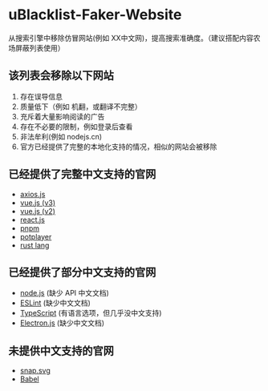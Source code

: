 # uBlacklist-Faker-Website
从搜索引擎中移除仿冒网站(例如 XX中文网)，提高搜索准确度。（建议搭配内容农场屏蔽列表使用）

## 该列表会移除以下网站

1. 存在误导信息
2. 质量低下（例如 机翻，或翻译不完整）
3. 充斥着大量影响阅读的广告
4. 存在不必要的限制，例如登录后查看
5. 非法牟利(例如 nodejs.cn)
6. 官方已经提供了完整的本地化支持的情况，相似的网站会被移除

## 已经提供了完整中文支持的官网

+ [axios.js](https://axios-http.com/zh/)
+ [vue.js (v3)](https://v3.cn.vuejs.org/)
+ [vue.js (v2)](https://cn.vuejs.org/)
+ [react.js](https://zh-hans.reactjs.org/)
+ [pnpm](https://pnpm.io/zh/)
+ [potplayer](https://potplayer.daum.net/?lang=zh_CN)
+ [rust lang](https://www.rust-lang.org/zh-CN/)

## 已经提供了部分中文支持的官网

+ [node.js](https://nodejs.org/zh-cn/) (缺少 API 中文文档)
+ [ESLint](https://eslint.org/) (缺少中文文档)
+ [TypeScript](https://www.typescriptlang.org/zh/) (有语言选项，但几乎没中文支持)
+ [Electron.js](https://www.electronjs.org/) (缺少中文文档)

## 未提供中文支持的官网

+ [snap.svg](http://snapsvg.io/)
+ [Babel](https://babeljs.io/)
